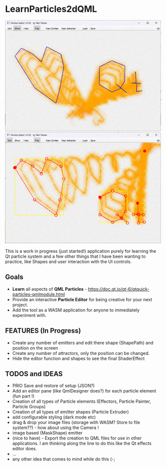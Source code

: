 # LearnParticles2dQML

<img src="docs/Screenshot1.gif" width="640" height="360">
<img src="docs/Screenshot2_edit.gif" width="640" height="360">

This is a work in progress (just started!) application purely for learning the Qt particle system
and a few other things that I have been wanting to practice, like Shapes and user
interaction with the UI controls.

## Goals
- **Learn** all aspects of **QML Particles** - https://doc.qt.io/qt-6/qtquick-particles-qmlmodule.html
- Provide an  interactive **Particle Editor** for being creative for your next project.
- Add the tool as a WASM application for anyone to immediately experiment with. 

## FEATURES (In Progress)
- Create any number of emitters and edit there shape (ShapePath) and position on the screen
- Create any number of attractors, only the position can be changed.
- Hide the editor function and shapes to see the final ShaderEffect

## TODOS and IDEAS
- PRIO Save and restore of setup (JSON?)
- Add an editor pane (like QmlDesigner does?) for each particle element (fun part !)
- Creation of all types of Particle elements (Effectors, Particle Painter, Particle Groups)
- Creation of all types of emitter shapes (Particle Extruder)
- add configurable styling (dark mode etc)
- drag & drop your image files (storage with WASM? Store to file system??) - how about using the Camera !
- image based (MaskShape) emitter
- (nice to have) - Export the creation to QML files for use in other applications.
  I am thinking along the line to do this like the Qt effects editor does.
- ...
- any other idea that comes to mind while do this (-;

